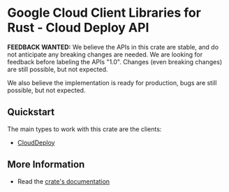 # Google Cloud Client Libraries for Rust - Cloud Deploy API

<!-- Code generated by sidekick. DO NOT EDIT. -->

**FEEDBACK WANTED:** We believe the APIs in this crate are stable, and
do not anticipate any breaking changes are needed. We are looking for
feedback before labeling the APIs "1.0". Changes (even breaking changes)
are still possible, but not expected.

We also believe the implementation is ready for production, bugs are
still possible, but not expected.

## Quickstart

The main types to work with this crate are the clients:

- [CloudDeploy]

## More Information

- Read the [crate's documentation](https://docs.rs/google-cloud-deploy-v1/latest/google-cloud-deploy-v1)

[CloudDeploy]: https://docs.rs/google-cloud-deploy-v1/latest/google_cloud_deploy_v1/client/struct.CloudDeploy.html
